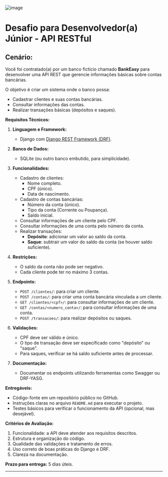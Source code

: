 ![image](https://github.com/user-attachments/assets/6f8132b2-d6dc-4b38-b8eb-57aba77dcd9d)

# Desafio para Desenvolvedor(a) Júnior - API RESTful

## Cenário:

Você foi contratado(a) por um banco fictício chamado **BankEasy** para desenvolver uma API REST que gerencie informações básicas sobre contas bancárias. 

O objetivo é criar um sistema onde o banco possa:

- Cadastrar clientes e suas contas bancárias.
- Consultar informações das contas.
- Realizar transações básicas (depósitos e saques).

**Requisitos Técnicos:**

1. **Linguagem e Framework:**
   - Django com [Django REST Framework (DRF)](https://www.django-rest-framework.org/).

2. **Banco de Dados:**
   - SQLite (ou outro banco embutido, para simplicidade).

3. **Funcionalidades:**
   - Cadastro de clientes:
     - Nome completo.
     - CPF (único).
     - Data de nascimento.
   - Cadastro de contas bancárias:
     - Número da conta (único).
     - Tipo da conta (Corrente ou Poupança).
     - Saldo inicial.
   - Consultar informações de um cliente pelo CPF.
   - Consultar informações de uma conta pelo número da conta.
   - Realizar transações:
     - **Depósito**: adicionar um valor ao saldo da conta.
     - **Saque**: subtrair um valor do saldo da conta (se houver saldo suficiente).

4. **Restrições:**
   - O saldo da conta não pode ser negativo.
   - Cada cliente pode ter no máximo 3 contas.

5. **Endpoints:**
   - `POST /clientes/`: para criar um cliente.
   - `POST /contas/`: para criar uma conta bancária vinculada a um cliente.
   - `GET /clientes/<cpf>/`: para consultar informações de um cliente.
   - `GET /contas/<numero_conta>/`: para consultar informações de uma conta.
   - `POST /transacoes/`: para realizar depósitos ou saques. 

6. **Validações:**
   - CPF deve ser válido e único.
   - O tipo de transação deve ser especificado como "depósito" ou "saque".
   - Para saques, verificar se há saldo suficiente antes de processar.

7. **Documentação:**
   - Documentar os endpoints utilizando ferramentas como Swagger ou DRF-YASG.

**Entregáveis:**

- Código-fonte em um repositório público no GitHub.
- Instruções claras no arquivo `README.md` para executar o projeto.
- Testes básicos para verificar o funcionamento da API (opcional, mas desejável).

**Critérios de Avaliação:**

1. Funcionalidade: a API deve atender aos requisitos descritos.
2. Estrutura e organização do código.
3. Qualidade das validações e tratamento de erros.
4. Uso correto de boas práticas do Django e DRF.
5. Clareza na documentação.

**Prazo para entrega:** 5 dias úteis.

---

